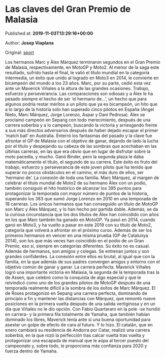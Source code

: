 
# Las claves del Gran Premio de Malasia

Published at: **2019-11-03T13:29:16+00:00**

Author: **Josep Viaplana**

Original: [sport](https://www.sport.es/es/noticias/motor/moto-gp/gran-premio-malasia-claves-moto-gp-titulo-alex-marquez-moto2-victoria--maverick-vinales-marc-marquez-yamaha-honda-7712581)

Los hermanos Marc y Àlex Márquez terminaron segundos en el Gran Premio de Malasia, respectivamente, en MotoGP y Moto2. Al menor de la saga este resultado, sufrido hasta el final, le valió el título mundial en la categoría intermedia, un éxito que unido al logrado en Moto3 en 2014, le convierte en bicampeón del mundo a los 23 años. Marc, por su parte, cedió esta vez ante un Maverick Viñales a la altura de las grandes ocasiones.
Trabajo, esfuerzo y perseverancia. Las comparaciones son odiosas y a Àlex le ha pesado siempre el hecho de ser ‘el hermano de...’, un hecho que para algunos podría restar méritos a un piloto que ya es bicampeón, un hito que a lo largo de la historia solo han superado cinco pilotos en España (Angel Nieto, Marc Márquez, Jorge Lorenzo, Aspar y Dani Pedrosa). Àlex se proclamó campeón en Sepang con todo merecimiento, después de una carrera soberbia y a lo campeón, buscando la victoria y arriesgando frente a sus más directos adversarios después de haber dejado escapar el primer ‘match ball’ en Australia.
Enterró los fantasmas del pasado y la clave fue afrontar el GP de Malasia con el objetivo de ganar, dejando de lado la lucha por el título y despejando su cabeza de las sombras que acechaban en las últimas carreras, en las que era obvio que en lugar de disfrutar sobre la moto pacedía, y mucho. Ganó Binder, pero la segunda plaza le daba matemáticamente el título, el segundo de su carrera. Este éxito es fruto del trabajo, esfuerzo y perseverancia de este joven piloto que ha tenido que superar no pocos obstáculos en el camino, el más duro de ellos, ser ‘hermano de’.
La conexión de toda una familia. Marc Márquez, al margen de celebrar el título mundial de Moto2 de su hermano Àlex con un podio, también consiguió el hito histórico de alcanzar los 395 puntos para protagonizar la temporada con mayor número de puntos de la historia, superando los 383 que sumó Jorge Lorenzo en 2010 en una temporada de 18 carreras.
Los únicos hermanos que han conseguido un título de MotoGP son Marc y Álex Márquez, y lo han hecho por partida doble. Además, se da la curiosa circunstancia que los dos títulos de Àlex han coincidido con años en los que Marc también ha ganado en MotoGP. Ya pasó en 2014, cuando ganó en Moto3, y ha vuelto a pasar en este 2019 con su título de Moto2, categoría que volverá a afrontar en el próximo curso. Además de ser los primeros hermanos en vencer en una misma prueba (GP de Catalunya 2014), son los que más veces han coincidido en el podio de un Gran Premio, eso sí, siempre en categorías diferentes.
Su éxito no es casual. Además de hermanos, son amigos y colegas. Se entrenan juntos y son grandes confidentes. La conexión entre ellos es brutal, al igual que con la familia, en la que además de sus padres convergen amigos y entorno con el objetivo común de ganar y ganar.
La carrera perfecta. Maverick Viñales logró una importante victoria en Malasia, la segunda de la temporada tras la de Assen, que celebró como la conquista de algo especial y que le reivindicó como uno de los grandes pilotos de MotoGP después de una temporada realmente difícil a la sombra de los éxitos de Marc Márquez. El de Roses protagonizó en Sepang una carrera perfecta, dominando de principio a fin y mantener las distancias con Márquez, que remontó nueve posiciones en la primera vuelta después de una salida vertiginosa y en un día que Viñales no le dio opción.
Con Fabio Quartararo en la pole -se hundió en carrera- y la primera fila totalmente de Yamaha, que también habían dominado los libres, Maverick tenía ante sí una buena oportunidad para asestar un golpe de efecto de cara al futuro. Y lo hizo. El catalán, que en enero cambiará su residencia de Andorra por Catar, realizó una carrera soberbia, en la que rozó la perfección tras calcar vuelta tras vuelta y protagonizar una escapada de manual que le aúpa al tercer puesto del campeonato y, sobre todo, le proporciona más confianza para 2020 y fuerza dentro de Yamaha.
